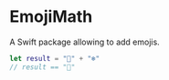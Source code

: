 # EmojiMath

A Swift package allowing to add emojis.

```swift
let result = "😬" + "❄️"
// result == "🥶" 
```
